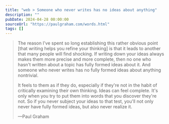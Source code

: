 ```yaml
---
title: "web > Someone who never writes has no ideas about anything"
description: ""
pubDate: 2024-04-28 00:00:00
sourceUrl: "https://paulgraham.com/words.html"
tags: []
---
```


> The reason I've spent so long establishing this rather obvious point [that writing helps you refine your thinking] is that it leads to another that many people will find shocking. If writing down your ideas always makes them more precise and more complete, then no one who hasn't written about a topic has fully formed ideas about it. And someone who never writes has no fully formed ideas about anything nontrivial.
> 
> It feels to them as if they do, especially if they're not in the habit of critically examining their own thinking. Ideas can feel complete. It's only when you try to put them into words that you discover they're not. So if you never subject your ideas to that test, you'll not only never have fully formed ideas, but also never realize it.
> 
> —Paul Graham